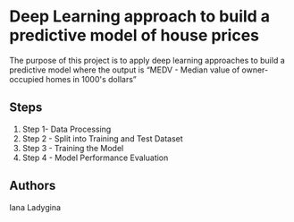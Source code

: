 # Deep Learning approach to build a predictive model of house prices

The purpose of this project is to apply deep learning approaches to build a predictive model where the output is “MEDV - Median value of owner-occupied homes in 1000's dollars”

## Steps 

1. Step 1- Data Processing
2. Step 2 - Split into Training and Test Dataset
3. Step 3 - Training the Model
4. Step 4 - Model Performance Evaluation 

## Authors
Iana Ladygina

